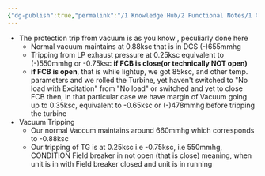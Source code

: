 ```yaml
---
{"dg-publish":true,"permalink":"/1 Knowledge Hub/2 Functional Notes/1 Career Notes/3 TSTPS Kaniha Technical Notes/A Protection Interlocks and Control Logic Systems/Main TG Protection/","noteIcon":""}
---
```


- The protection trip from vacuum is as you know , peculiarly done here
	- Normal vacuum maintains at 0.88ksc that is in DCS (-)655mmhg
	- Tripping from LP exhaust pressure at 0.25ksc equivalent to (-)550mmhg or -0.75ksc **if FCB is close(or technically NOT open)**
	- **if FCB is open**, that is while lightup, we got 85ksc, and other temp. parameters and we rolled the Turbine, yet haven't switched to "No load with Excitation" from "No load" or switched and yet to close FCB then, in that particular case we have margin of Vacuum going up to 0.35ksc, equivalent to -0.65ksc or (-)478mmhg before tripping the turbine
- Vacuum Tripping
	- Our normal Vaccum maintains around 660mmhg which corresponds to -0.88ksc
	- Our tripping of TG is at 0.25ksc i.e -0.75ksc, i.e 550mmhg, CONDITION Field breaker in not open (that is close) meaning, when unit is in with Field breaker closed and unit is in running  